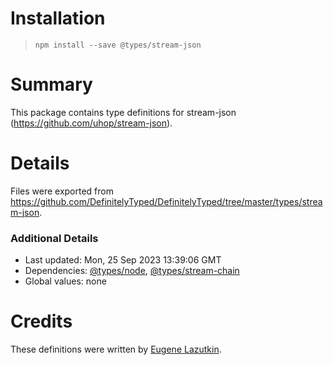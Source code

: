 # Installation
> `npm install --save @types/stream-json`

# Summary
This package contains type definitions for stream-json (https://github.com/uhop/stream-json).

# Details
Files were exported from https://github.com/DefinitelyTyped/DefinitelyTyped/tree/master/types/stream-json.

### Additional Details
 * Last updated: Mon, 25 Sep 2023 13:39:06 GMT
 * Dependencies: [@types/node](https://npmjs.com/package/@types/node), [@types/stream-chain](https://npmjs.com/package/@types/stream-chain)
 * Global values: none

# Credits
These definitions were written by [Eugene Lazutkin](https://github.com/uhop).
